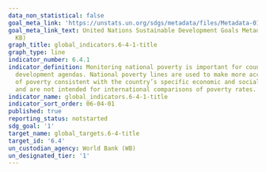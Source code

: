 ```yaml
---
data_non_statistical: false
goal_meta_link: 'https://unstats.un.org/sdgs/metadata/files/Metadata-01-02-01.pdf '
goal_meta_link_text: United Nations Sustainable Development Goals Metadata (PDF 98.2
  KB)
graph_title: global_indicators.6-4-1-title
graph_type: line
indicator_number: 6.4.1
indicator_definition: Monitoring national poverty is important for country-specific
  development agendas. National poverty lines are used to make more accurate estimates
  of poverty consistent with the country’s specific economic and social circumstances,
  and are not intended for international comparisons of poverty rates.
indicator_name: global_indicators.6-4-1-title
indicator_sort_order: 06-04-01
published: true
reporting_status: notstarted
sdg_goal: '1'
target_name: global_targets.6-4-title
target_id: '6.4'
un_custodian_agency: World Bank (WB)
un_designated_tier: '1'
---
```

